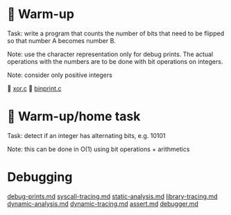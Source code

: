 # :wrench: Warm-up

Task: write a program that counts the number of bits that need to be flipped so
      that number A becomes number B.

Note: use the character representation only for debug prints. The actual
      operations with the numbers are to be done with bit operations on
      integers.

Note: consider only positive integers

:eyes: [xor.c](https://github.com/devnull-cz/c-prog-lang/blob/master/src/xor.c)
:eyes: [binprint.c](https://github.com/devnull-cz/c-prog-lang/blob/master/src/binprint.c)

# :wrench: Warm-up/home task

Task: detect if an integer has alternating bits, e.g. 10101

Note: this can be done in O(1) using bit operations + arithmetics

# Debugging

[debug-prints.md](https://github.com/devnull-cz/c-prog-lang/blob/master/modules/)
[syscall-tracing.md](https://github.com/devnull-cz/c-prog-lang/blob/master/modules/)
[static-analysis.md](https://github.com/devnull-cz/c-prog-lang/blob/master/modules/)
[library-tracing.md](https://github.com/devnull-cz/c-prog-lang/blob/master/modules/)
[dynamic-analysis.md](https://github.com/devnull-cz/c-prog-lang/blob/master/modules/)
[dynamic-tracing.md](https://github.com/devnull-cz/c-prog-lang/blob/master/modules/)
[assert.md](https://github.com/devnull-cz/c-prog-lang/blob/master/modules/)
[debugger.md](https://github.com/devnull-cz/c-prog-lang/blob/master/modules/)
